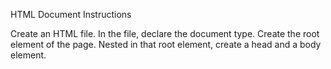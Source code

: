 HTML Document
Instructions

Create an HTML file.
In the file, declare the document type.
Create the root element of the page.
Nested in that root element, create a head and a body element.